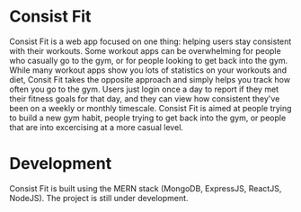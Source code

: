 # Consist Fit
Consist Fit is a web app focused on one thing: helping users stay consistent with their workouts. Some workout apps can be overwhelming for people who casually go to the gym, or for people looking to get back into the gym. While many workout apps show you lots of statistics on your workouts and diet, Consit Fit takes the opposite approach and simply helps you track how often you go to the gym. Users just login once a day to report if they met their fitness goals for that day, and they can view how consistent they've been on a weekly or monthly timescale. Consist Fit is aimed at people trying to build a new gym habit, people trying to get back into the gym, or people that are into excercising at a more casual level.

# Development
Consist Fit is built using the MERN stack (MongoDB, ExpressJS, ReactJS, NodeJS). The project is still under development.
